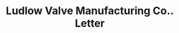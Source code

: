 ---
doi: 10.7916/D8V70WPX
date_other: '1900'
date_other_textual: '1900'
form: correspondence
genre:
- Letters (correspondence)
name:
- Ludlow Valve Manufacturing Co.
object_in_context_url: https://biggert.cul.columbia.edu/items/view/ave_biggert_01217
subject_hierarchical_geographic:
- Troy, New York, United States
subject_name:
- Ludlow Valve Manufacturing Co.
title: Ludlow Valve Manufacturing Co.. Letter
sort_title: Ludlow Valve Manufacturing Co.. Letter
call_number: ave_biggert_01217
coordinates:
- 42.73166666666667,-73.69250000000001
pid: ave_biggert_01217
identifiers: ave_biggert_01217
thumbnail: https://derivativo-2.library.columbia.edu/iiif/2/ldpd:343366/full/!256,256/0/native.jpg
permalink: "/biggert/ave_biggert_01217/"
layout: iiif-image-page
---